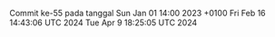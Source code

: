 Commit ke-55 pada tanggal Sun Jan 01 14:00 2023 +0100
Fri Feb 16 14:43:06 UTC 2024
Tue Apr  9 18:25:05 UTC 2024
